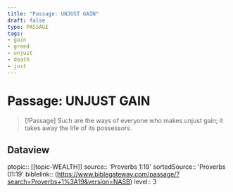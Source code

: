 ```yaml
---
title: "Passage: UNJUST GAIN"
draft: false
type: PASSAGE
tags:
- gain
- greed
- unjust
- death
- just
---
```


# Passage: UNJUST GAIN
> [!Passage]
> Such are the ways of everyone who makes unjust gain; it takes away the life of its possessors.

## Dataview
ptopic:: [[topic-WEALTH]]
source:: 'Proverbs 1:19'
sortedSource:: 'Proverbs 01:19'
biblelink:: (https://www.biblegateway.com/passage/?search=Proverbs+1%3A19&version=NASB)
level:: 3